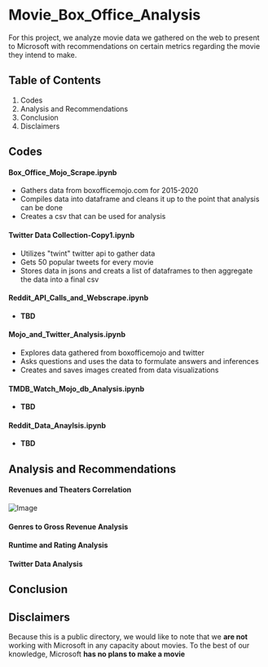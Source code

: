 # Movie_Box_Office_Analysis
For this project, we analyze movie data we gathered on the web to present to Microsoft with recommendations on certain metrics regarding the movie they intend to make.

## Table of Contents
1. Codes
1. Analysis and Recommendations
1. Conclusion
1. Disclaimers

## Codes
#### Box_Office_Mojo_Scrape.ipynb
* Gathers data from boxofficemojo.com for 2015-2020
* Compiles data into dataframe and cleans it up to the point that analysis can be done
* Creates a csv that can be used for analysis
#### Twitter Data Collection-Copy1.ipynb
* Utilizes "twint" twitter api to gather data
* Gets 50 popular tweets for every movie
* Stores data in jsons and creats a list of dataframes to then aggregate the data into a final csv
#### Reddit_API_Calls_and_Webscrape.ipynb
 * **TBD**
#### Mojo_and_Twitter_Analysis.ipynb
* Explores data gathered from boxofficemojo and twitter
* Asks questions and uses the data to formulate answers and inferences
* Creates and saves images created from data visualizations
#### TMDB_Watch_Mojo_db_Analysis.ipynb
* **TBD**
#### Reddit_Data_Anaylsis.ipynb
* **TBD**



## Analysis and Recommendations
#### Revenues and Theaters Correlation
![Image](../Movie_Box_Office_Analysis/Screenshots/Gross_Theaters_Heatmap.png?raw=true)

#### Genres to Gross Revenue Analysis

#### Runtime and Rating Analysis

#### Twitter Data Analysis

## Conclusion

## Disclaimers
Because this is a public directory, we would like to note that we **are not** working with Microsoft in any capacity about movies. To the best of our knowledge, Microsoft **has no plans to make a movie**
